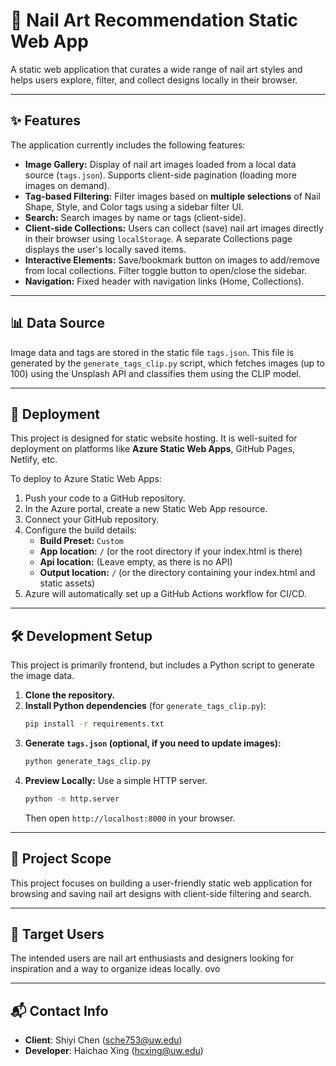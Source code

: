 # 💅 Nail Art Recommendation Static Web App

A static web application that curates a wide range of nail art styles and helps users explore, filter, and collect designs locally in their browser.

---

## ✨ Features

The application currently includes the following features:

- **Image Gallery:** Display of nail art images loaded from a local data source (`tags.json`). Supports client-side pagination (loading more images on demand).
- **Tag-based Filtering:** Filter images based on **multiple selections** of Nail Shape, Style, and Color tags using a sidebar filter UI.
- **Search:** Search images by name or tags (client-side).
- **Client-side Collections:** Users can collect (save) nail art images directly in their browser using `localStorage`. A separate Collections page displays the user's locally saved items.
- **Interactive Elements:** Save/bookmark button on images to add/remove from local collections. Filter toggle button to open/close the sidebar.
- **Navigation:** Fixed header with navigation links (Home, Collections).

---

## 📊 Data Source

Image data and tags are stored in the static file `tags.json`. This file is generated by the `generate_tags_clip.py` script, which fetches images (up to 100) using the Unsplash API and classifies them using the CLIP model.

---

## 🚀 Deployment

This project is designed for static website hosting. It is well-suited for deployment on platforms like **Azure Static Web Apps**, GitHub Pages, Netlify, etc.

To deploy to Azure Static Web Apps:

1.  Push your code to a GitHub repository.
2.  In the Azure portal, create a new Static Web App resource.
3.  Connect your GitHub repository.
4.  Configure the build details:
    *   **Build Preset:** `Custom`
    *   **App location:** `/` (or the root directory if your index.html is there)
    *   **Api location:** (Leave empty, as there is no API)
    *   **Output location:** `/` (or the directory containing your index.html and static assets)
5.  Azure will automatically set up a GitHub Actions workflow for CI/CD.

---

## 🛠 Development Setup

This project is primarily frontend, but includes a Python script to generate the image data.

1.  **Clone the repository.**
2.  **Install Python dependencies** (for `generate_tags_clip.py`):
    ```bash
    pip install -r requirements.txt
    ```
3.  **Generate `tags.json` (optional, if you need to update images):**
    ```bash
    python generate_tags_clip.py
    ```
4.  **Preview Locally:** Use a simple HTTP server.
    ```bash
    python -m http.server
    ```
    Then open `http://localhost:8000` in your browser.

---

## 📌 Project Scope

This project focuses on building a user-friendly static web application for browsing and saving nail art designs with client-side filtering and search.

---

## 👤 Target Users

The intended users are nail art enthusiasts and designers looking for inspiration and a way to organize ideas locally. ovo

---

## 📬 Contact Info

- **Client**: Shiyi Chen (sche753@uw.edu)
- **Developer**: Haichao Xing (hcxing@uw.edu) 